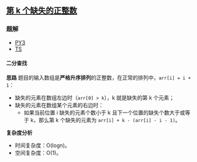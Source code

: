 ## [第 k 个缺失的正整数](https://leetcode.cn/problems/kth-missing-positive-number/)

### 题解
+ [PY3](../../py3/1664/1539.py)
+ [TS](../../ts/1664/1539.ts)

#### 二分查找
**思路**
题目的输入数组是**严格升序排列**的正整数，在正常的排列中，`arr[i] = i + 1`：
+ 缺失的元素在数组左边时（`arr[0] > k`），k 就是缺失的第 k 个元素；
+ 缺失的元素在数组某个元素的右边时：
  - 如果当前位置 i 缺失的元素个数小于 k 且下一个位置的缺失个数大于或等于 k，那么第 k 个缺失的元素为 `arr[i] + k - (arr[i] - i - 1)`。

**复杂度分析**
+ 时间复杂度：O(logn)。
+ 空间复杂度：O(1)。